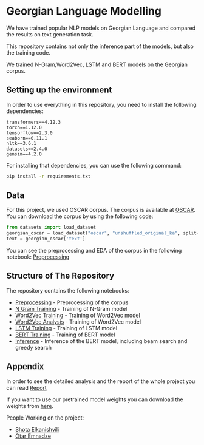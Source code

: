 # Georgian Language Modelling
We have trained popular NLP models on Georgian Language and compared the results on text generation task.

This repository contains not only the inference part of the models, but also the training code.

 We trained N-Gram,Word2Vec, LSTM and BERT models on the Georgian corpus.

## Setting up the environment
In order to use everything in this repository, you need to install the following dependencies:
```
transformers==4.12.3
torch==1.12.0
tensorflow==2.3.0
seaborn==0.11.1
nltk==3.6.1
datasets==2.4.0
gensim==4.2.0
```
For installing that dependencies, you can use the following command:

```bash
pip install -r requirements.txt
```
## Data
For this project, we used OSCAR corpus. The corpus is available at [OSCAR](https://huggingface.co/datasets/oscar). You can download the corpus by using the following code:

```python
from datasets import load_dataset
georgian_oscar = load_dataset("oscar", "unshuffled_original_ka", split="train")
text = georgian_oscar['text']
```
You can see the preprocessing and EDA of the corpus in the following notebook:
[Preprocessing](./notebooks/EDA_Pre_Processing.ipynb)


## Structure of The Repository
The repository contains the following notebooks:
- [Preprocessing](./notebooks/EDA_Pre_Processing.ipynb) - Preprocessing of the corpus
- [N Gram Training](./notebooks/n_gram.ipynb) - Training of N-Gram model
- [Word2Vec Training](./notebooks/word2vec_training.ipynb) - Training of Word2Vec model
- [Word2Vec Analysis](./notebooks/word2vec_analysis.ipynb) - Training of Word2Vec model
- [LSTM Training](./notebooks/lstm.ipynb) - Training of LSTM model
- [BERT Training](./notebooks/trainbert.ipynb) - Training of BERT model
- [Inference](./notebooks/Inference.ipynb) - Inference of the BERT model, including beam search and greedy search


## Appendix
In order to see the detailed analysis and the report of the whole project you can read [Report](./report.pdf)

If you want to use our pretrained model weights you can download the weights from [here](https://drive.google.com/drive/folders/1SI3SE5ZezXcboe5U-GdJIh9PAsKE99SU).

People Working on the project:
- [Shota Elkanishvili](https://github.com/sHOTa-23) 
- [Otar Emnadze](https://github.com/Oemnadze) 